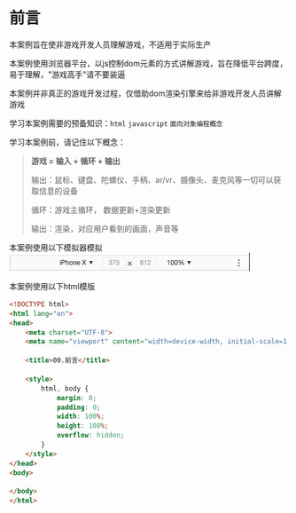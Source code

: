 # 前言

本案例旨在使非游戏开发人员理解游戏，不适用于实际生产

本案例使用浏览器平台，以js控制dom元素的方式讲解游戏，旨在降低平台跨度，易于理解，"游戏高手"请不要装逼

本案例并非真正的游戏开发过程，仅借助dom渲染引擎来给非游戏开发人员讲解游戏

学习本案例需要的预备知识：`html` `javascript` `面向对象编程概念`

学习本案例前，请记住以下概念：

> **游戏 = 输入 + 循环 + 输出**
>
> 输出：鼠标、键盘、陀螺仪、手柄、ar/vr、摄像头、麦克风等一切可以获取信息的设备
>
> 循环：游戏主循环， 数据更新+渲染更新
>
> 输出：渲染，对应用户看到的画面，声音等

本案例使用以下模拟器模拟
![00_1.png](../images/00_1.png)

本案例使用以下html模版

```html
<!DOCTYPE html>
<html lang="en">
<head>
    <meta charset="UTF-8">
    <meta name="viewport" content="width=device-width, initial-scale=1.0, maximum-scale=1.0, user-scalable=0"/>

    <title>00.前言</title>

    <style>
        html, body {
            margin: 0;
            padding: 0;
            width: 100%;
            height: 100%;
            overflow: hidden;
        }
    </style>
</head>
<body>

</body>
</html>

```
